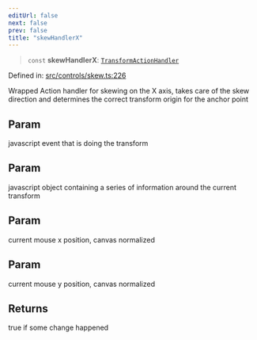 ```yaml
---
editUrl: false
next: false
prev: false
title: "skewHandlerX"
---
```


> `const` **skewHandlerX**: [`TransformActionHandler`](/api/type-aliases/transformactionhandler/)

Defined in: [src/controls/skew.ts:226](https://github.com/fabricjs/fabric.js/blob/8206f10a405480a7ba988ff6cfdde6412c1f13f8/src/controls/skew.ts#L226)

Wrapped Action handler for skewing on the X axis, takes care of the
skew direction and determines the correct transform origin for the anchor point

## Param

javascript event that is doing the transform

## Param

javascript object containing a series of information around the current transform

## Param

current mouse x position, canvas normalized

## Param

current mouse y position, canvas normalized

## Returns

true if some change happened
